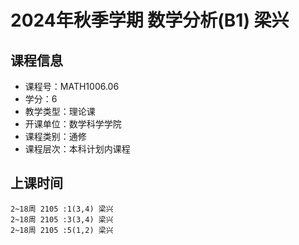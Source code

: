 # 2024年秋季学期 数学分析(B1) 梁兴






## 课程信息

- 课程号：MATH1006.06
- 学分：6
- 教学类型：理论课
- 开课单位：数学科学学院
- 课程类别：通修
- 课程层次：本科计划内课程

## 上课时间

```
2~18周 2105 :1(3,4) 梁兴
2~18周 2105 :3(3,4) 梁兴
2~18周 2105 :5(1,2) 梁兴
```


